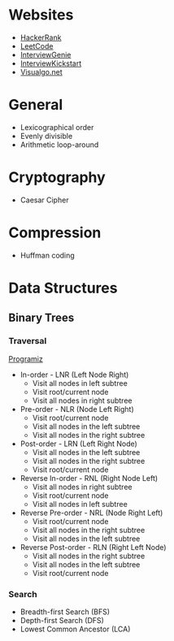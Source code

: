 # Websites

- [HackerRank](https://www.hackerrank.com/)
- [LeetCode](leetcode.com/)
- [InterviewGenie](https://interviewgenie.com/)
- [InterviewKickstart](https://www.interviewkickstart.com/)
- [Visualgo.net](https://visualgo.net/en)

# General

- Lexicographical order
- Evenly divisible
- Arithmetic loop-around

# Cryptography

- Caesar Cipher

# Compression

- Huffman coding

# Data Structures

## Binary Trees

### Traversal
[Programiz](https://www.programiz.com/dsa/tree-traversal)

- In-order - LNR (Left Node Right)
  - Visit all nodes in left subtree
  - Visit root/current node
  - Visit all nodes in right subtree
- Pre-order - NLR (Node Left Right)
  - Visit root/current node
  - Visit all nodes in the left subtree
  - Visit all nodes in the right subtree
- Post-order - LRN (Left Right Node)
  - Visit all nodes in the left subtree
  - Visit all nodes in the right subtree
  - Visit root/current node
- Reverse In-order - RNL (Right Node Left)
  - Visit all nodes in right subtree
  - Visit root/current node
  - Visit all nodes in left subtree
- Reverse Pre-order - NRL (Node Right Left)
  - Visit root/current node
  - Visit all nodes in the right subtree
  - Visit all nodes in the left subtree
- Reverse Post-order - RLN (Right Left Node)
  - Visit all nodes in the right subtree
  - Visit all nodes in the left subtree
  - Visit root/current node

### Search
- Breadth-first Search (BFS)
- Depth-first Search (DFS)
- Lowest Common Ancestor (LCA)
